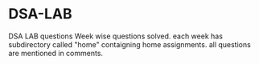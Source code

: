 # DSA-LAB
DSA LAB questions
Week wise questions solved. each week has subdirectory called "home" contaigning home assignments.
all questions are mentioned in comments.
